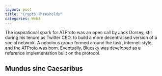 ```yaml
---
layout: post
title: "Crypto Thresholds"
categories: Web3
---
```


The inspirational spark for ATProto was an open call by Jack Dorsey, still during his tenure as Twitter CEO, to build a more decentralised version of a social netwrok. A nebolous group formed around the task, internet-style, and the ATProto was born. Eventually, Bluesky was developed as a reference  implementation built on the protocol. 

## Mundus sine Caesaribus

